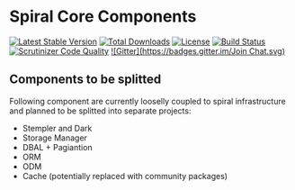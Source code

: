 Spiral Core Components
================================

[![Latest Stable Version](https://poser.pugx.org/spiral/components/v/stable)](https://packagist.org/packages/spiral/components) [![Total Downloads](https://poser.pugx.org/spiral/components/downloads)](https://packagist.org/packages/spiral/components) [![License](https://poser.pugx.org/spiral/components/license)](https://packagist.org/packages/spiral/components)
[![Build Status](https://travis-ci.org/spiral/components.svg?branch=master)](https://travis-ci.org/spiral/components)
[![Scrutinizer Code Quality](https://scrutinizer-ci.com/g/spiral/components/badges/quality-score.png)](https://scrutinizer-ci.com/g/spiral/components/?branch=master) [![Gitter](https://badges.gitter.im/Join Chat.svg)](https://gitter.im/spiral/hotline)

Components to be splitted
-------------------------
Following component are currently looselly coupled to spiral infrastructure and planned to be splitted into separate projects:
* Stempler and Dark
* Storage Manager
* DBAL + Pagiantion
* ORM
* ODM
* Cache (potentially replaced with community packages)
